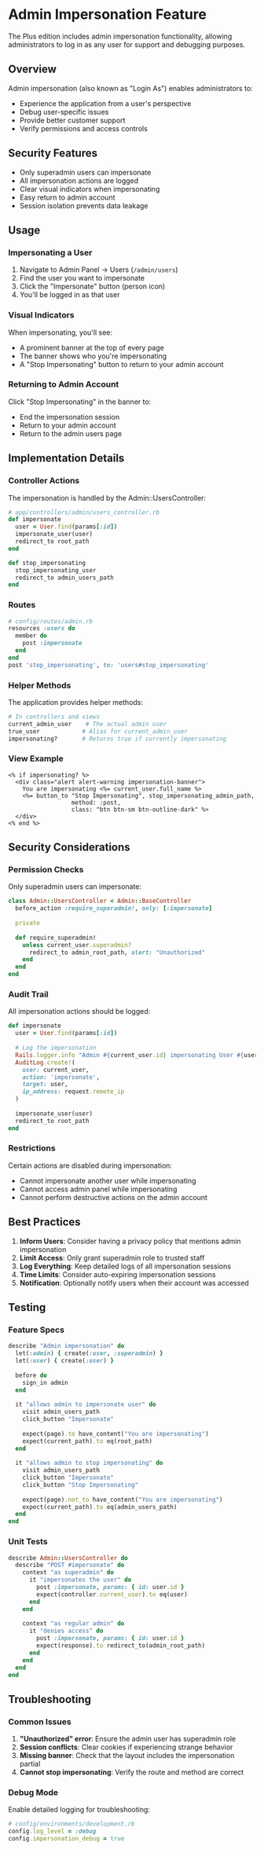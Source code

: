 # Admin Impersonation Feature

The Plus edition includes admin impersonation functionality, allowing administrators to log in as any user for support and debugging purposes.

## Overview

Admin impersonation (also known as "Login As") enables administrators to:
- Experience the application from a user's perspective
- Debug user-specific issues
- Provide better customer support
- Verify permissions and access controls

## Security Features

- Only superadmin users can impersonate
- All impersonation actions are logged
- Clear visual indicators when impersonating
- Easy return to admin account
- Session isolation prevents data leakage

## Usage

### Impersonating a User

1. Navigate to Admin Panel → Users (`/admin/users`)
2. Find the user you want to impersonate
3. Click the "Impersonate" button (person icon)
4. You'll be logged in as that user

### Visual Indicators

When impersonating, you'll see:
- A prominent banner at the top of every page
- The banner shows who you're impersonating
- A "Stop Impersonating" button to return to your admin account

### Returning to Admin Account

Click "Stop Impersonating" in the banner to:
- End the impersonation session
- Return to your admin account
- Return to the admin users page

## Implementation Details

### Controller Actions

The impersonation is handled by the Admin::UsersController:

```ruby
# app/controllers/admin/users_controller.rb
def impersonate
  user = User.find(params[:id])
  impersonate_user(user)
  redirect_to root_path
end

def stop_impersonating
  stop_impersonating_user
  redirect_to admin_users_path
end
```

### Routes

```ruby
# config/routes/admin.rb
resources :users do
  member do
    post :impersonate
  end
end
post 'stop_impersonating', to: 'users#stop_impersonating'
```

### Helper Methods

The application provides helper methods:

```ruby
# In controllers and views
current_admin_user    # The actual admin user
true_user            # Alias for current_admin_user
impersonating?       # Returns true if currently impersonating
```

### View Example

```erb
<% if impersonating? %>
  <div class="alert alert-warning impersonation-banner">
    You are impersonating <%= current_user.full_name %>
    <%= button_to "Stop Impersonating", stop_impersonating_admin_path, 
                  method: :post, 
                  class: "btn btn-sm btn-outline-dark" %>
  </div>
<% end %>
```

## Security Considerations

### Permission Checks

Only superadmin users can impersonate:

```ruby
class Admin::UsersController < Admin::BaseController
  before_action :require_superadmin!, only: [:impersonate]
  
  private
  
  def require_superadmin!
    unless current_user.superadmin?
      redirect_to admin_root_path, alert: "Unauthorized"
    end
  end
end
```

### Audit Trail

All impersonation actions should be logged:

```ruby
def impersonate
  user = User.find(params[:id])
  
  # Log the impersonation
  Rails.logger.info "Admin #{current_user.id} impersonating User #{user.id}"
  AuditLog.create!(
    user: current_user,
    action: 'impersonate',
    target: user,
    ip_address: request.remote_ip
  )
  
  impersonate_user(user)
  redirect_to root_path
end
```

### Restrictions

Certain actions are disabled during impersonation:
- Cannot impersonate another user while impersonating
- Cannot access admin panel while impersonating
- Cannot perform destructive actions on the admin account

## Best Practices

1. **Inform Users**: Consider having a privacy policy that mentions admin impersonation
2. **Limit Access**: Only grant superadmin role to trusted staff
3. **Log Everything**: Keep detailed logs of all impersonation sessions
4. **Time Limits**: Consider auto-expiring impersonation sessions
5. **Notification**: Optionally notify users when their account was accessed

## Testing

### Feature Specs

```ruby
describe "Admin impersonation" do
  let(:admin) { create(:user, :superadmin) }
  let(:user) { create(:user) }
  
  before do
    sign_in admin
  end
  
  it "allows admin to impersonate user" do
    visit admin_users_path
    click_button "Impersonate"
    
    expect(page).to have_content("You are impersonating")
    expect(current_path).to eq(root_path)
  end
  
  it "allows admin to stop impersonating" do
    visit admin_users_path
    click_button "Impersonate"
    click_button "Stop Impersonating"
    
    expect(page).not_to have_content("You are impersonating")
    expect(current_path).to eq(admin_users_path)
  end
end
```

### Unit Tests

```ruby
describe Admin::UsersController do
  describe "POST #impersonate" do
    context "as superadmin" do
      it "impersonates the user" do
        post :impersonate, params: { id: user.id }
        expect(controller.current_user).to eq(user)
      end
    end
    
    context "as regular admin" do
      it "denies access" do
        post :impersonate, params: { id: user.id }
        expect(response).to redirect_to(admin_root_path)
      end
    end
  end
end
```

## Troubleshooting

### Common Issues

1. **"Unauthorized" error**: Ensure the admin user has superadmin role
2. **Session conflicts**: Clear cookies if experiencing strange behavior
3. **Missing banner**: Check that the layout includes the impersonation partial
4. **Cannot stop impersonating**: Verify the route and method are correct

### Debug Mode

Enable detailed logging for troubleshooting:

```ruby
# config/environments/development.rb
config.log_level = :debug
config.impersonation_debug = true
```